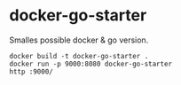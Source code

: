 # docker-go-starter

Smalles possible docker & go version.

```
docker build -t docker-go-starter .
docker run -p 9000:8080 docker-go-starter
http :9000/
```